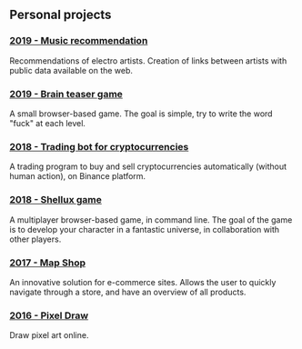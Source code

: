 ## Personal projects

### [2019 - Music recommendation](#projects/music-recommendation)

Recommendations of electro artists. Creation of links between artists with public data available on the web. 

### [2019 - Brain teaser game](#projects/fuck-game)

A small browser-based game. The goal is simple, try to write the word "fuck" at each level.

### [2018 - Trading bot for cryptocurrencies](#projects/trading-bot)

A trading program to buy and sell cryptocurrencies automatically (without human action), on Binance platform.

### [2018 - Shellux game](#projects/shellux-game)

A multiplayer browser-based game, in command line. The goal of the game is to develop your character in a fantastic universe, in collaboration with other players.

### [2017 - Map Shop](#projects/mapshop)

An innovative solution for e-commerce sites. Allows the user to quickly navigate through a store, and have an overview of all products.

### [2016 - Pixel Draw](#projects/pixel-draw)

Draw pixel art online.
